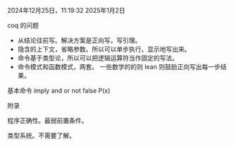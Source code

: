 ‎2024‎年‎12‎月‎25‎日，‏‎11:19:32
2025年1月2日



coq 的问题
- 从结论往前写。解决方案是正向写，写引理。
- 隐含的上下文，省略参数。所以可以单步执行，显示地写出来。
- 命令基于类型论，所以可以把逻辑运算符当作固定的写法。
- 命令模式和函数模式，两套。
一些数学的的则 lean 则鼓励正向写出每一步结果。



基本命令
imply
and
or
not
false
P(x)


附录

程序正确性。最弱前置条件。

类型系统。不需要了解。







